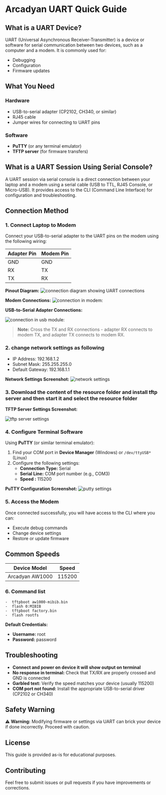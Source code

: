 # Arcadyan UART Quick Guide

## What is a UART Device?

UART (Universal Asynchronous Receiver-Transmitter) is a device or software for serial communication between two devices, such as a computer and a modem. It is commonly used for:

- Debugging
- Configuration
- Firmware updates

## What You Need

### Hardware

- USB-to-serial adapter (CP2102, CH340, or similar)
- RJ45 cable
- Jumper wires for connecting to UART pins

### Software

- **PuTTY** (or any terminal emulator)
- **TFTP server** (for firmware transfers)

## What is a UART Session Using Serial Console?

A UART session via serial console is a direct connection between your laptop and a modem using a serial cable (USB to TTL, RJ45 Console, or Micro-USB). It provides access to the CLI (Command Line Interface) for configuration and troubleshooting.

## Connection Method

### 1. Connect Laptop to Modem

Connect your USB-to-serial adapter to the UART pins on the modem using the following wiring:

| Adapter Pin | Modem Pin |
| ----------- | --------- |
| GND         | GND       |
| RX          | TX        |
| TX          | RX        |

**Pinout Diagram:**
![connection diagram showing UART connections](images/pin-diagram.png)

**Modem Connections:**
![connection in modem:](images/router-connections.jpg)

**USB-to-Serial Adapter Connections:**

![connection in usb module:](images/uart-module.png)

> **Note:** Cross the TX and RX connections - adapter RX connects to modem TX, and adapter TX connects to modem RX.

### 2. change network settings as following

- IP Address: 192.168.1.2
- Subnet Mask: 255.255.255.0
- Default Gateway: 192.168.1.1

**Network Settings Screenshot:**
![network settings](images/network-settings.jpg)

### 3. Download the content of the resource folder and install tftp server and then start it and select the resource folder

**TFTP Server Settings Screenshot:**

![tftp server settings](images/tftp.png)

### 4. Configure Terminal Software

Using **PuTTY** (or similar terminal emulator):

1. Find your COM port in **Device Manager** (Windows) or `/dev/ttyUSB*` (Linux)
2. Configure the following settings:
   - **Connection Type:** Serial
   - **Serial Line:** COM port number (e.g., COM3)
   - **Speed :** 115200

**PuTTY Configuration Screenshot:**
![putty settings](images/putty.jpg)

### 5. Access the Modem

Once connected successfully, you will have access to the CLI where you can:

- Execute debug commands
- Change device settings
- Restore or update firmware

## Common Speeds

| Device Model    | Speed  |
| --------------- | ------ |
| Arcadyan AW1000 | 115200 |

### 6. Command list

    -  tftpboot aw1000-mibib.bin
    -  flash 0:MIBIB
    -  tftpboot factory.bin
    -  flash rootfs

**Default Credentials:**

- **Username:** root
- **Password:** password

## Troubleshooting

- **Connect and power on device it will show output on terminal**
- **No response in terminal:** Check that TX/RX are properly crossed and GND is connected
- **Garbled text:** Verify the speed matches your device (usually 115200)
- **COM port not found:** Install the appropriate USB-to-serial driver (CP2102 or CH340)

## Safety Warning

⚠️ **Warning:** Modifying firmware or settings via UART can brick your device if done incorrectly. Proceed with caution.

## License

This guide is provided as-is for educational purposes.

## Contributing

Feel free to submit issues or pull requests if you have improvements or corrections.
